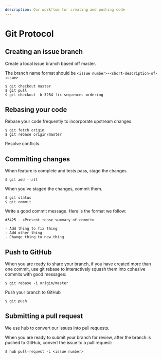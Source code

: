 ```yaml
---
description: Our workflow for creating and pushing code
---
```


# Git Protocol

## Creating an issue branch

Create a local issue branch based off master.

The branch name format should be `<issue number>-<short-description-of-issue>`

```text
$ git checkout master
$ git pull
$ git checkout -b 3254-fix-sequences-ordering
```

## Rebasing your code

Rebase your code frequently to incorporate upstream changes

```text
$ git fetch origin
$ git rebase origin/master
```

Resolve conflicts

## Committing changes

When feature is complete and tests pass, stage the changes

```text
$ git add --all
```

When you've staged the changes, commit them.

```text
$ git status
$ git commit
```

Write a good commit message. Here is the format we follow:

```text
#3425 - <Present tense summary of commit>

- Add thing to fix thing
- Add other thing
- Change thing to new thing
```

## Push to GitHub

When you are ready to share your branch, if you have created more than one commit, use git rebase to interactively squash them into cohesive commits with good messages:

```text
$ git rebase -i origin/master
```

Push your branch to GitHub

```text
$ git push
```

## Submitting a pull request

We use hub to convert our issues into pull requests.

When you are ready to submit your branch for review, after the branch is pushed to GitHub, convert the issue to a pull request:

```text
$ hub pull-request -i <issue number>
```



